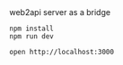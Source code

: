 ##

web2api server
as a bridge

```
npm install
npm run dev
```

```
open http://localhost:3000
```
